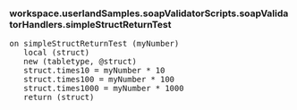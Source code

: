 ### workspace.userlandSamples.soapValidatorScripts.soapValidatorHandlers.simpleStructReturnTest
<pre>
on simpleStructReturnTest (myNumber)
   local (struct)
   new (tabletype, @struct)
   struct.times10 = myNumber * 10
   struct.times100 = myNumber * 100
   struct.times1000 = myNumber * 1000
   return (struct)

</pre>